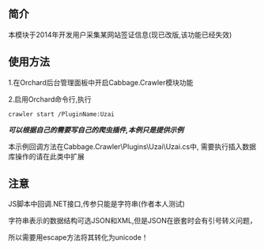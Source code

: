 ## 简介 ##
本模块于2014年开发用户采集某网站签证信息(现已改版,该功能已经失效)    


## 使用方法 ##

1.在Orchard后台管理面板中开启Cabbage.Crawler模块功能

2.启用Orchard命令行,执行


    crawler start /PluginName:Uzai






***可以根据自己的需要写自己的爬虫插件,本例只是提供示例***


本示例回调方法在Cabbage.Crawler\Plugins\Uzai\Uzai.cs中,
需要执行插入数据库操作的请在此类中扩展

## 注意 ##


JS脚本中回调.NET接口,传参只能是字符串(作者本人测试)

字符串表示的数据结构可选JSON和XML,但是JSON在嵌套时会有引号转义问题，

所以需要用escape方法将其转化为unicode！